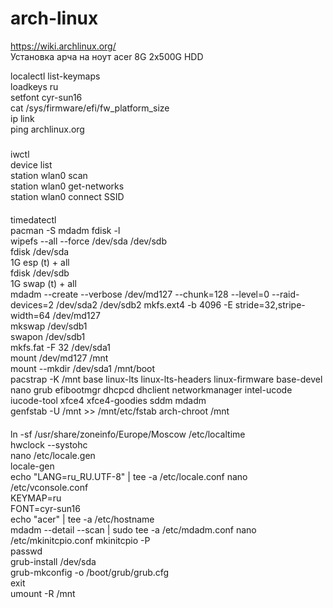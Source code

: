 # arch-linux  
https://wiki.archlinux.org/  
Установка арча на ноут acer 8G 2x500G HDD  

localectl list-keymaps   
loadkeys ru  
setfont cyr-sun16  
cat /sys/firmware/efi/fw_platform_size  
ip link  
ping archlinux.org  
#####
iwctl  
device list  
station wlan0 scan  
station wlan0 get-networks  
station wlan0 connect SSID  
####
timedatectl  
pacman -S mdadm
fdisk -l  
wipefs --all --force /dev/sda /dev/sdb  
fdisk /dev/sda  
1G esp (t) + all  
fdisk /dev/sdb  
1G swap (t) + all  
mdadm --create --verbose /dev/md127 --chunk=128 --level=0 --raid-devices=2 /dev/sda2 /dev/sdb2
mkfs.ext4 -b 4096 -E stride=32,stripe-width=64 /dev/md127  
mkswap /dev/sdb1  
swapon /dev/sdb1  
mkfs.fat -F 32 /dev/sda1  
mount /dev/md127 /mnt  
mount --mkdir /dev/sda1 /mnt/boot  
pacstrap -K /mnt base linux-lts linux-lts-headers linux-firmware base-devel nano grub efibootmgr dhcpcd dhclient networkmanager intel-ucode iucode-tool xfce4 xfce4-goodies sddm mdadm  
genfstab -U /mnt >> /mnt/etc/fstab
arch-chroot /mnt  
####
ln -sf /usr/share/zoneinfo/Europe/Moscow /etc/localtime  
hwclock --systohc  
nano /etc/locale.gen  
locale-gen  
echo "LANG=ru_RU.UTF-8" | tee -a /etc/locale.conf
nano /etc/vconsole.conf  
KEYMAP=ru  
FONT=cyr-sun16  
echo "acer" | tee -a /etc/hostname  
mdadm --detail --scan | sudo tee -a /etc/mdadm.conf
nano /etc/mkinitcpio.conf
mkinitcpio -P  
passwd  
grub-install /dev/sda  
grub-mkconfig -o /boot/grub/grub.cfg  
exit  
umount -R /mnt  
